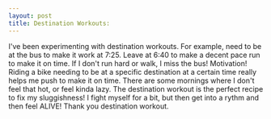 ```yaml
---
layout: post
title: Destination Workouts:
---
```

I've been experimenting with destination workouts.  For example, need to be at the bus to make it work at 7:25.  Leave at 6:40 to make a decent pace
run to make it on time.  If I don't run hard or walk, I miss the bus! Motivation!  Riding a bike needing to be at a specific destination at a certain time
really helps me push to make it on time.  There are some mornings where I don't feel that hot, or feel kinda lazy.  The destination workout is the perfect
recipe to fix my sluggishness! I fight myself for a bit, but then get into a rythm and then feel ALIVE! Thank you destination workout.

